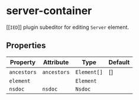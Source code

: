 # server-container

[[`IED`]] plugin subeditor for editing `Server` element.

## Properties

| Property    | Attribute   | Type        | Default |
|-------------|-------------|-------------|---------|
| `ancestors` | `ancestors` | `Element[]` | []      |
| `element`   |             | `Element`   |         |
| `nsdoc`     | `nsdoc`     | `Nsdoc`     |         |
